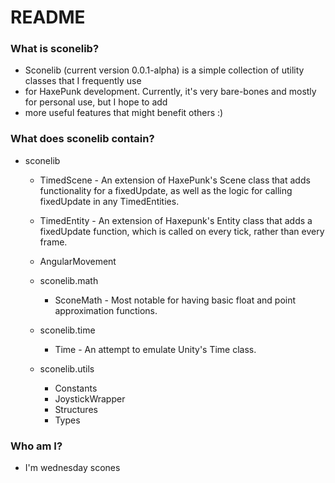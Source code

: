 # README #

### What is sconelib? ###

* Sconelib (current version 0.0.1-alpha) is a simple collection of utility classes that I frequently use
* for HaxePunk development. Currently, it's very bare-bones and mostly for personal use, but I hope to add
* more useful features that might benefit others :)

### What does sconelib contain? ###

* sconelib
	* TimedScene 		- An extension of HaxePunk's Scene class that adds functionality for a fixedUpdate,
	as well as the logic for calling fixedUpdate in any TimedEntities.
	* TimedEntity		- An extension of Haxepunk's Entity class that adds a fixedUpdate function, which
	is called on every tick, rather than every frame.
	* AngularMovement

	* sconelib.math
		* SconeMath 	- Most notable for having basic float and point approximation functions.
	* sconelib.time
		* Time 			- An attempt to emulate Unity's Time class.
	* sconelib.utils
		* Constants
		* JoystickWrapper
		* Structures
		* Types

### Who am I? ###

* I'm wednesday scones
